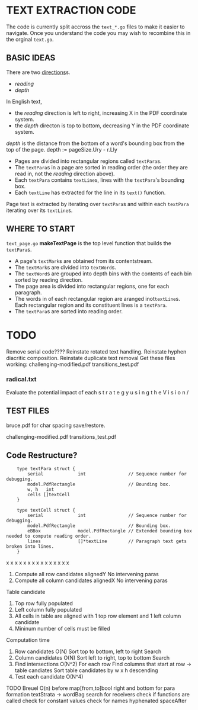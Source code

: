 TEXT EXTRACTION CODE
====================

The code is currently split accross the `text_*.go` files to make it easier to navigate. Once you
understand the code you may wish to recombine this in the orginal `text.go`.

BASIC IDEAS
-----------

There are two [directions](https://www.w3.org/International/questions/qa-scripts.en#directions)s\.

- *reading*
- *depth*

In English text,
- the *reading* direction is left to right, increasing X in the PDF coordinate system.
- the *depth* directon is top to bottom, decreasing Y in the PDF coordinate system.

*depth* is the distance from the bottom of a word's bounding box from the top of the page.
depth := pageSize.Ury - r.Lly

* Pages are divided into rectangular regions called `textPara`s.
* The `textPara`s in a page are sorted in reading order (the order they are read in, not the
*reading* direction above).
* Each `textPara` contains `textLine`s, lines with the `textPara`'s bounding box.
* Each `textLine` has extracted for the line in its `text()` function.

Page text is extracted by iterating over `textPara`s and within each `textPara` iterating over its
`textLine`s.


WHERE TO START
--------------

`text_page.go` **makeTextPage** is the top level function that builds the `textPara`s.

* A page's `textMark`s are obtained from its contentstream.
* The `textMark`s are divided into `textWord`s.
* The `textWord`s are grouped into depth bins with the contents of each bin sorted by reading direction.
* The page area is divided into rectangular regions, one for each paragraph.
* The words in of each rectangular region are aranged inot`textLine`s. Each rectangular region and
its constituent lines is a `textPara`.
* The `textPara`s are sorted into reading order.


TODO
====
Remove serial code????
Reinstate rotated text handling.
Reinstate hyphen diacritic composition.
Reinstate duplicate text removal
Get these files working:
		challenging-modified.pdf
		transitions_test.pdf

### radical.txt
Evaluate the potential impact of each
s t r a t e g y u s i n g t h e V i s i o n /


TEST FILES
---------
bruce.pdf for char spacing save/restore.

challenging-modified.pdf
transitions_test.pdf


Code Restructure?
-----------------
```
	type textPara struct {
		serial             int                // Sequence number for debugging.
		model.PdfRectangle                    // Bounding box.
		w, h   int
		cells []textCell
	}

	type textCell struct {
		serial             int                // Sequence number for debugging.
		model.PdfRectangle                    // Bounding box.
		eBBox              model.PdfRectangle // Extended bounding box needed to compute reading order.
		lines              []*textLine        // Paragraph text gets broken into lines.
	}
```

  x     x    x      x     x     x
  x
  x     x
  x
  x     x           x
  x
  x

1. Compute all row candidates
     alignedY  No intervening paras
2. Compute all column candidates
     alignedX  No intervening paras

Table candidate
1. Top row fully populated
2. Left column fully populated
3. All cells in table are aligned with 1 top row element and 1 left column candidate
4. Mininum number of cells must be filled

Computation time
1. Row candidates  O(N)
   Sort top to bottom, left to right
   Search
2. Column candidates O(N)
   Sort left to right, top to bottom
   Search
3. Find intersections  O(N^2)
   For each row
      Find columns that start at row -> table candiates
   Sort table candidates by w x h descending
4. Test each candidate O(N^4)


TODO
Breuel O(n) before map[from,to]bool
right and bottom for para formation
textStrata -> wordBag
search for receivers
check if functions are called
check for constant values
check for names
    hyphenated
    spaceAfter
